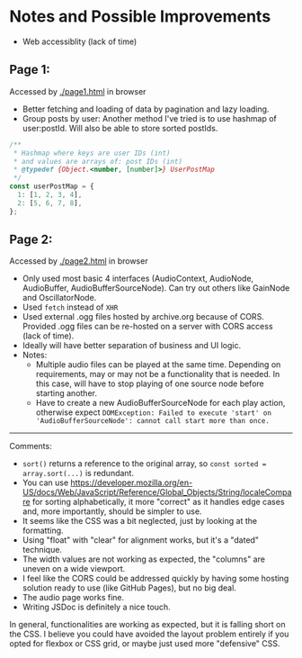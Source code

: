 # Notes and Possible Improvements

- Web accessiblity (lack of time)

## Page 1:

Accessed by [./page1.html](./page1.html) in browser

- Better fetching and loading of data by pagination and lazy loading.
- Group posts by user: Another method I've tried is to use hashmap of user:postId. Will also be able to store sorted postIds.

```javascript
/**
 * Hashmap where keys are user IDs (int)
 * and values are arrays of: post IDs (int)
 * @typedef {Object.<number, [number]>} UserPostMap
 */
const userPostMap = {
  1: [1, 2, 3, 4],
  2: [5, 6, 7, 8],
};
```

## Page 2:

Accessed by [./page2.html](./page2.html) in browser

- Only used most basic 4 interfaces (AudioContext, AudioNode, AudioBuffer, AudioBufferSourceNode). Can try out others like GainNode and OscillatorNode.
- Used `fetch` instead of `XHR`
- Used external .ogg files hosted by archive.org because of CORS. Provided .ogg files can be re-hosted on a server with CORS access (lack of time).
- Ideally will have better separation of business and UI logic.
- Notes:
  - Multiple audio files can be played at the same time. Depending on requirements, may or may not be a functionality that is needed. In this case, will have to stop playing of one source node before starting another.
  - Have to create a new AudioBufferSourceNode for each play action, otherwise expect `DOMException: Failed to execute 'start' on 'AudioBufferSourceNode': cannot call start more than once.`

---

Comments: 

- `sort()` returns a reference to the original array, so `const sorted
= array.sort(...)` is redundant.
- You can use https://developer.mozilla.org/en-US/docs/Web/JavaScript/Reference/Global_Objects/String/localeCompare
for sorting alphabetically, it more "correct" as it handles edge cases
and, more importantly, should be simpler to use.
- It seems like the CSS was a bit neglected, just by looking at the formatting.
- Using "float" with "clear" for alignment works, but it's a "dated" technique.
- The width values are not working as expected, the "columns" are
uneven on a wide viewport.
- I feel like the CORS could be addressed quickly by having some
hosting solution ready to use (like GitHub Pages), but no big deal.
- The audio page works fine.
- Writing JSDoc is definitely a nice touch.

In general, functionalities are working as expected, but it is falling
short on the CSS. I believe you could have avoided the layout problem
entirely if you opted for flexbox or CSS grid, or maybe just used more
"defensive" CSS.
